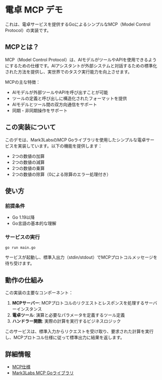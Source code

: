 # 電卓 MCP デモ

これは、電卓サービスを提供するGoによるシンプルなMCP（Model Control Protocol）の実装です。

## MCPとは？

MCP（Model Control Protocol）は、AIモデルがツールやAPIを使用できるようにするための仕様です。AIアシスタントが外部システムと対話するための標準化された方法を提供し、実世界でのタスク実行能力を向上させます。

MCPの主な特徴：

- AIモデルが外部ツールやAPIを呼び出すことが可能
- ツールの定義と呼び出しに構造化されたフォーマットを提供
- AIモデルとツール間の双方向通信をサポート
- 同期・非同期操作をサポート

## この実装について

このデモは、Mark3LabsのMCP Goライブラリを使用したシンプルな電卓サービスを実装しています。以下の機能を提供します：

- 2つの数値の加算
- 2つの数値の減算
- 2つの数値の乗算
- 2つの数値の除算（0による除算のエラー処理付き）

## 使い方

### 前提条件

- Go 1.19以降
- Go言語の基本的な理解

### サービスの実行

```bash
go run main.go
```

サービスが起動し、標準入出力（stdin/stdout）でMCPプロトコルメッセージを待ち受けます。

## 動作の仕組み

この実装の主要なコンポーネント：

1. **MCPサーバー**: MCPプロトコルのリクエストとレスポンスを処理するサーバーインスタンス
2. **電卓ツール**: 演算と必要なパラメータを定義するツール定義
3. **ハンドラー関数**: 実際の計算を実行するビジネスロジック

このサービスは、標準入力からリクエストを受け取り、要求された計算を実行し、MCPプロトコル仕様に従って標準出力に結果を返します。

## 詳細情報

- [MCP仕様](https://github.com/anthropics/anthropic-tools/blob/main/MODEL_CONTROL_PROTOCOL.md)
- [Mark3Labs MCP Goライブラリ](https://github.com/mark3labs/mcp-go)
